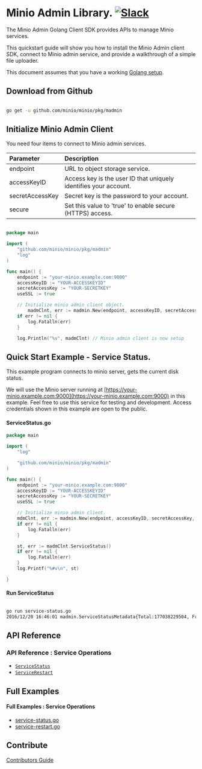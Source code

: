 # Minio Admin Library. [![Slack](https://slack.minio.io/slack?type=svg)](https://slack.minio.io)
The Minio Admin Golang Client SDK provides APIs to manage Minio services.

This quickstart guide will show you how to install the Minio Admin client SDK, connect to Minio admin service, and provide a walkthrough of a simple file uploader. 

This document assumes that you have a working [Golang setup](https://docs.minio.io/docs/how-to-install-golang).

## Download from Github

```sh

go get -u github.com/minio/minio/pkg/madmin

```

## Initialize Minio Admin Client

You need four items to connect to Minio admin services.


| Parameter  | Description|
| :---         |     :---     |
| endpoint   | URL to object storage service.   |
| accessKeyID | Access key is the user ID that uniquely identifies your account. |
| secretAccessKey | Secret key is the password to your account. |
| secure | Set this value to 'true' to enable secure (HTTPS) access. |


```go

package main

import (
	"github.com/minio/minio/pkg/madmin"
	"log"
)

func main() {
	endpoint := "your-minio.example.com:9000"
	accessKeyID := "YOUR-ACCESSKEYID"
	secretAccessKey := "YOUR-SECRETKEY"
	useSSL := true

	// Initialize minio admin client object.
        madmClnt, err := madmin.New(endpoint, accessKeyID, secretAccessKey, useSSL)
	if err != nil {
		log.Fatalln(err)
	}

	log.Println("%v", madmClnt) // Minio admin client is now setup


```

## Quick Start Example - Service Status.

This example program connects to minio server, gets the current disk status.

We will use the Minio server running at [https://your-minio.example.com:9000](https://your-minio.example.com:9000) in this example. Feel free to use this service for testing and development. Access credentials shown in this example are open to the public.

#### ServiceStatus.go

```go
package main

import (
	"log"

	"github.com/minio/minio/pkg/madmin"
)

func main() {
	endpoint := "your-minio.example.com:9000"
	accessKeyID := "YOUR-ACCESSKEYID"
	secretAccessKey := "YOUR-SECRETKEY"
	useSSL := true

	// Initialize minio admin client.
	mdmClnt, err := madmin.New(endpoint, accessKeyID, secretAccessKey, useSSL)
	if err != nil {
		log.Fatalln(err)
	}

	st, err := madmClnt.ServiceStatus()
	if err != nil {
		log.Fatalln(err)
	}
	log.Printf("%#v\n", st)

}

```

#### Run ServiceStatus

```sh

go run service-status.go
2016/12/20 16:46:01 madmin.ServiceStatusMetadata{Total:177038229504, Free:120365559808, Backend:struct { Type madmin.BackendType; OnlineDisks int; OfflineDisks int; ReadQuorum int; WriteQuorum int }{Type:1, OnlineDisks:0, OfflineDisks:0, ReadQuorum:0, WriteQuorum:0}}

```

## API Reference

### API Reference : Service Operations

* [`ServiceStatus`](./API.md#ServiceStatus)
* [`ServiceRestart`](./API.md#ServiceRestart)

## Full Examples

#### Full Examples : Service Operations

* [service-status.go](https://github.com/minio/minio/blob/master/pkg/madmin/examples/service-status.go)
* [service-restart.go](https://github.com/minio/minio/blob/master/pkg/madmin/examples/service-restart.go)

## Contribute

[Contributors Guide](https://github.com/minio/minio/blob/master/CONTRIBUTING.md)

